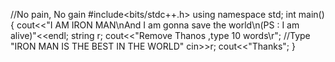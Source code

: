 

//No pain, No gain
#include<bits/stdc++.h>
using namespace std;
int main()
{
    cout<<"I AM IRON MAN\nAnd I am gonna save the world\n(PS : I am alive)"<<endl;
    string r;
    cout<<"Remove Thanos ,type 10 words\r";
    //Type "IRON MAN IS THE BEST IN THE WORLD"
    cin>>r;
    cout<<"Thanks";
}
